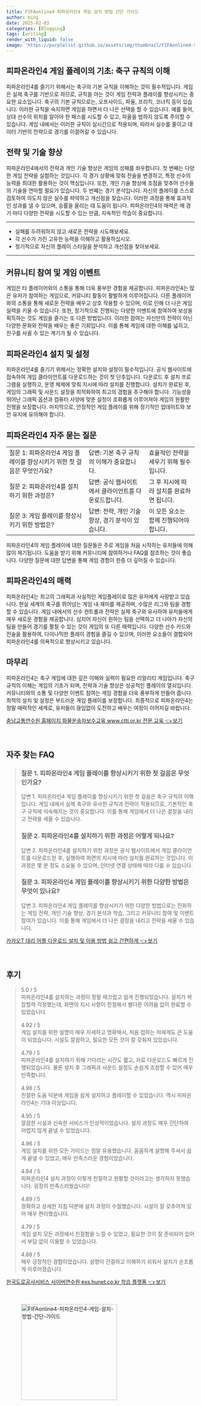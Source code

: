 ```yaml
---
title: FIFAonline4 피파온라인4 게임 설치 방법 간단 가이드
author: bing
date: 2025-02-03
categories: [Blogging]
tags: [writing]
render_with_liquid: false
image: 'https://purplelist.github.io/assets/img/thumbnail/FIFAonline4-피파온라인4-게임-설치-방법-간단-가이드.webp'
---
```



<h2 id='축구 규칙의 이해'>피파온라인4 게임 플레이의 기초: 축구 규칙의 이해</h2>

<p>피파온라인4를 즐기기 위해서는 축구의 기본 규칙을 이해하는 것이 필수적입니다. 게임은 실제 축구를 기반으로 하므로, 규칙을 아는 것이 게임 전략과 플레이를 향상시키는 중요한 요소입니다. 축구의 기본 규칙으로는, 오프사이드, 파울, 프리킥, 코너킥 등이 있습니다. 이러한 규칙을 숙지하면 게임을 하면서 더 나은 선택을 할 수 있습니다. 예를 들어, 상대 선수의 위치를 알아야 한 패스를 시도할 수 있고, 파울을 범하지 않도록 주의할 수 있습니다. 게임 내에서는 이러한 규칙이 실시간으로 적용되며, 따라서 실수를 줄이고 데이터 기반의 전략으로 경기를 이끌어갈 수 있습니다.</p>

<h2 id='전략 및 기술 향상'>전략 및 기술 향상</h2>

<p>피파온라인4에서의 전략과 개인 기술 향상은 게임의 성패를 좌우합니다. 첫 번째는 다양한 게임 전략을 실험하는 것입니다. 각 경기 상황에 맞춰 전술을 변경하고, 특정 선수의 능력을 최대한 활용하는 것이 핵심입니다. 또한, 개인 기술 향상에 초점을 맞추어 선수들의 기술을 연마할 필요가 있습니다. 두 번째는 경기 분석입니다. 자신의 플레이를 스스로 검토하여 의도치 않은 실수를 파악하고 개선점을 찾습니다. 이러한 과정을 통해 효과적인 성과를 낼 수 있으며, 승률을 올리는 데 도움이 됩니다. 피파온라인4의 매력은 매 경기 마다 다양한 전략을 시도할 수 있는 만큼, 지속적인 학습이 중요합니다.</p>

<hr />

<ul>
    <li>실패를 두려워하지 않고 새로운 전략을 시도해보세요.</li>
    <li>각 선수가 가진 고유한 능력을 이해하고 활용하십시오.</li>
    <li>정기적으로 자신의 플레이 스타일을 분석하고 개선점을 찾아보세요.</li>
</ul>

<hr />

<h2 id='커뮤니티 참여 및 이벤트'>커뮤니티 참여 및 게임 이벤트</h2>

<p>게임은 타 플레이어와의 소통을 통해 더욱 풍부한 경험을 제공합니다. 피파온라인4는 많은 유저가 참여하는 게임으로, 커뮤니티 활동이 활발하게 이루어집니다. 다른 플레이어와의 소통을 통해 새로운 전략을 배우고  상호 작용할 수 있으며, 이로 인해 더 나은 게임 실력을 키울 수 있습니다. 또한, 정기적으로 진행되는 다양한 이벤트에 참여하여 보상을 획득하는 것도 게임을 즐기는 또 다른 방법입니다. 이러한 참여는 자신만의 전략이 아닌 다양한 문화와 전략을 배우는 좋은 기회입니다. 이를 통해 게임에 대한 이해를 넓히고, 친구를 사귈 수 있는 계기가 될 수 있습니다.</p>

<h2 id='피파온라인4 설치 및 설정'>피파온라인4 설치 및 설정</h2>

<p>피파온라인4를 즐기기 위해서는 정확한 설치와 설정이 필수적입니다. 공식 웹사이트에 접속하여 게임 클라이언트를 다운로드하는 것이 첫 단추입니다. 다운로드 후 설치 프로그램을 실행하고, 운영 체제에 맞춰 지시에 따라 설치를 진행합니다. 설치가 완료된 후, 게임의 그래픽 및 사운드 설정을 최적화하여 최고의 경험을 추구해야 합니다. 기능성을 뛰어난 그래픽 옵션과 컴퓨터 사양에 맞춘 설정이 조화롭게 이루어져야 게임의 원활한 진행을 보장합니다. 마지막으로, 안정적인 게임 플레이를 위해 정기적인 업데이트와 보안 유지에 유의해야 합니다.</p>

<h2 id='게임 플레이 질문 답변'>피파온라인4 자주 묻는 질문</h2>

<table>
    <tr>
        <td>질문 1: 피파온라인4 게임 플레이를 향상시키기 위한 첫 걸음은 무엇인가요?</td>
        <td>답변: 기본 축구 규칙의 이해가 중요합니다.</td>
        <td>효율적인 전략을 세우기 위해 필수입니다.</td>
    </tr>
    <tr>
        <td>질문 2: 피파온라인4를 설치하기 위한 과정은?</td>
        <td>답변: 공식 웹사이트에서 클라이언트를 다운로드합니다.</td>
        <td>그 후 지시에 따라 설치를 완료하면 됩니다.</td>
    </tr>
    <tr>
        <td>질문 3: 게임 플레이를 향상시키기 위한 방법은?</td>
        <td>답변: 전략, 개인 기술 향상, 경기 분석이 있습니다.</td>
        <td>이 모든 요소는 함께 진행되어야 합니다.</td>
    </tr>
</table>

<p>피파온라인4의 게임 플레이에 대한 질문들은 주로 게임을 처음 시작하는 유저들에 의해 많이 제기됩니다. 도움을 받기 위해 커뮤니티에 참여하거나 FAQ를 참조하는 것이 좋습니다. 다양한 질문에 대한 답변을 통해 게임 경험이 한층 더 깊어질 수 있습니다.</p>

<h2 id='피파온라인4의 매력'>피파온라인4의 매력</h2>

<p>피파온라인4는 최고의 그래픽과 사실적인 게임플레이로 많은 유저에게 사랑받고 있습니다. 현실 세계의 축구를 뛰어넘는 게임 내 재미를 제공하며, 수많은 리그와 팀을 경험할 수 있습니다. 게임 내에서의 선수 컨트롤과 전략은 실제 축구와 유사하여 유저들에게 매우 새로운 경험을 제공합니다. 심지어 자신이 원하는 팀을 선택하고 더 나아가 자신의 팀을 만들어 경기를 펼칠 수 있는 것이 게임의 또 다른 매력입니다. 다양한 선수 카드와 전술을 활용하여, 다이나믹한 플레이 경험을 즐길 수 있으며, 이러한 요소들이 결합되어 피파온라인4를 의욕적으로 향상시키고 있습니다.</p>

<h2 id='마무리'>마무리</h2>

<p>피파온라인4는 축구 게임에 대한 깊은 이해와 실력이 필요한 리얼리티 게임입니다. 축구 규칙의 이해는 게임의 기초가 되며, 전략과 기술 향상은 성공적인 플레이의 열쇠입니다. 커뮤니티와의 소통 및 다양한 이벤트 참여는 게임 경험을 더욱 풍부하게 만들어 줍니다. 최적의 설치 및 설정은 부드러운 게임 플레이를 보장합니다. 최종적으로 피파온라인4는 정말 매력적인 세계로, 유저들이 끊임없이 도전하고 배우는 여정이 이어지길 바랍니다.</p>


<p><a class="click-button" title="충남교통연수원 홈페이지 화물운송자보수교육 www.ctti.or.kr 전문 교육" href="https://purplelist.github.io/posts/%EC%B6%A9%EB%82%A8%EA%B5%90%ED%86%B5%EC%97%B0%EC%88%98%EC%9B%90-%ED%99%88%ED%8E%98%EC%9D%B4%EC%A7%80-%ED%99%94%EB%AC%BC%EC%9A%B4%EC%86%A1%EC%9E%90%EB%B3%B4%EC%88%98%EA%B5%90%EC%9C%A1-www.ctti.or.kr-%EC%A0%84%EB%AC%B8-%EA%B5%90%EC%9C%A1/" rel="dofollow">충남교통연수원 홈페이지 화물운송자보수교육 www.ctti.or.kr 전문 교육 👈 보기</a></p><br>
<h2 id='자주_찾는_FAQ'>자주 찾는 FAQ</h2>
<div itemscope="" itemtype="https://schema.org/FAQPage">
<blockquote>
<div itemscope="" itemprop="mainEntity" itemtype="https://schema.org/Question">
<h3 itemprop="name">질문 1. 피파온라인4 게임 플레이를 향상시키기 위한 첫 걸음은 무엇인가요?</h3>
<div itemscope="" itemprop="acceptedAnswer" itemtype="https://schema.org/Answer">
<span itemprop="text">
<p>답변 1. 피파온라인4 게임 플레이를 향상시키기 위한 첫 걸음은 축구 규칙의 이해입니다. 게임 내에서 실제 축구와 유사한 규칙과 전략이 적용되므로, 기본적인 축구 규칙에 익숙해지는 것이 중요합니다. 이를 통해 게임에서 더 나은 결정을 내리고 전략을 세울 수 있습니다.</p>
</span>
</div>
</div>
<div itemscope="" itemprop="mainEntity" itemtype="https://schema.org/Question">
<h3 itemprop="name">질문 2. 피파온라인4를 설치하기 위한 과정은 어떻게 되나요?</h3>
<div itemscope="" itemprop="acceptedAnswer" itemtype="https://schema.org/Answer">
<span itemprop="text">
<p>답변 2. 피파온라인4를 설치하기 위한 과정은 공식 웹사이트에서 게임 클라이언트를 다운로드한 후, 실행하여 화면의 지시에 따라 설치를 완료하는 것입니다. 이 과정은 몇 분 정도 소요될 수 있으며, 인터넷 연결 상태에 따라 다를 수 있습니다.</p>
</span>
</div>
</div>
<div itemscope="" itemprop="mainEntity" itemtype="https://schema.org/Question">
<h3 itemprop="name">질문 3. 피파온라인4 게임 플레이를 향상시키기 위한 다양한 방법은 무엇이 있나요?</h3>
<div itemscope="" itemprop="acceptedAnswer" itemtype="https://schema.org/Answer">
<span itemprop="text">
<p>답변 3. 피파온라인4 게임 플레이를 향상시키기 위한 다양한 방법으로는 진화하는 게임 전략, 개인 기술 향상, 경기 분석과 학습, 그리고 커뮤니티 참여 및 이벤트 참여가 있습니다. 이를 통해 게임에서 더 나은 결정을 내리고 전략을 세울 수 있습니다.</p>
</span>
</div>
</div>
</blockquote>
</div>
<p><a class="click-button" title="카카오T 대리 어플 다운로드 설치 및 이용 방법 쉽고 간편하게" href="https://purplelist.github.io/posts/%EC%B9%B4%EC%B9%B4%EC%98%A4T-%EB%8C%80%EB%A6%AC-%EC%96%B4%ED%94%8C-%EB%8B%A4%EC%9A%B4%EB%A1%9C%EB%93%9C-%EC%84%A4%EC%B9%98-%EB%B0%8F-%EC%9D%B4%EC%9A%A9-%EB%B0%A9%EB%B2%95-%EC%89%BD%EA%B3%A0-%EA%B0%84%ED%8E%B8%ED%95%98%EA%B2%8C/" rel="dofollow">카카오T 대리 어플 다운로드 설치 및 이용 방법 쉽고 간편하게 👈 보기</a></p><br>
<h2 id='후기'>후기</h2>
<div itemscope itemtype="https://schema.org/Product">
  <blockquote>
  <div itemprop="review" itemscope itemtype="https://schema.org/Review">
      <div itemprop="reviewRating" itemscope itemtype="https://schema.org/Rating"> <span itemprop="ratingValue">5.0</span> / <span itemprop="bestRating">5</span> </div>
      <span itemprop="reviewBody">피파온라인4를 설치하는 과정이 정말 매끄럽고 쉽게 진행되었습니다. 설치가 복잡할까 걱정했는데, 화면의 지시 사항이 친절해서 별다른 어려움 없이 완료할 수 있었습니다.</span>
  </div>
  <br>
  <div itemprop="review" itemscope itemtype="https://schema.org/Review">
      <div itemprop="reviewRating" itemscope itemtype="https://schema.org/Rating"> <span itemprop="ratingValue">4.92</span> / <span itemprop="bestRating">5</span> </div>
      <span itemprop="reviewBody">게임 설치를 위한 설명이 매우 자세하고 명확해서, 처음 접하는 저에게도 큰 도움이 되었습니다. 시설도 깔끔하고, 필요한 모든 것이 잘 갖춰져 있었습니다.</span>
  </div>
  <br>
  <div itemprop="review" itemscope itemtype="https://schema.org/Review">
      <div itemprop="reviewRating" itemscope itemtype="https://schema.org/Rating"> <span itemprop="ratingValue">4.79</span> / <span itemprop="bestRating">5</span> </div>
      <span itemprop="reviewBody">피파온라인4를 설치하기 위해 기다리는 시간도 짧고, 자료 다운로드도 빠르게 진행되었습니다. 물론 설치 후 그래픽과 사운드 설정도 손쉽게 조정할 수 있어 매우 만족합니다.</span>
  </div>
  <br>
  <div itemprop="review" itemscope itemtype="https://schema.org/Review">
      <div itemprop="reviewRating" itemscope itemtype="https://schema.org/Rating"> <span itemprop="ratingValue">4.96</span> / <span itemprop="bestRating">5</span> </div>
      <span itemprop="reviewBody">친절한 도움 덕분에 게임을 쉽게 설치하고 플레이할 수 있었습니다. 역시 피파온라인4는 기대 이상입니다. </span>
  </div>
  <br>
  <div itemprop="review" itemscope itemtype="https://schema.org/Review">
      <div itemprop="reviewRating" itemscope itemtype="https://schema.org/Rating"> <span itemprop="ratingValue">4.95</span> / <span itemprop="bestRating">5</span> </div>
      <span itemprop="reviewBody">깔끔한 시설과 신속한 서비스가 인상적이었습니다. 설치 과정도 매우 간단하여 어렵지 않게 끝낼 수 있었습니다.</span>
  </div>
  <br>
  <div itemprop="review" itemscope itemtype="https://schema.org/Review">
      <div itemprop="reviewRating" itemscope itemtype="https://schema.org/Rating"> <span itemprop="ratingValue">4.96</span> / <span itemprop="bestRating">5</span> </div>
      <span itemprop="reviewBody">게임 설치를 위한 모든 가이드는 정말 유용했습니다. 꼼꼼하게 설명해 주셔서 쉽게 끝낼 수 있었고, 매우 만족스러운 경험이었습니다.</span>
  </div>
  <br>
  <div itemprop="review" itemscope itemtype="https://schema.org/Review">
      <div itemprop="reviewRating" itemscope itemtype="https://schema.org/Rating"> <span itemprop="ratingValue">4.84</span> / <span itemprop="bestRating">5</span> </div>
      <span itemprop="reviewBody">피파온라인4 설치 과정이 이렇게 친절하고 원활할 것이라고는 생각하지 못했습니다. 굉장히 만족스러웠습니다!</span>
  </div>
  <br>
  <div itemprop="review" itemscope itemtype="https://schema.org/Review">
      <div itemprop="reviewRating" itemscope itemtype="https://schema.org/Rating"> <span itemprop="ratingValue">4.89</span> / <span itemprop="bestRating">5</span> </div>
      <span itemprop="reviewBody">정확하고 상세한 지침 덕분에 설치 과정이 수월했습니다. 시설이 잘 갖추어져 있어 매우 편리했습니다.</span>
  </div>
  <br>
  <div itemprop="review" itemscope itemtype="https://schema.org/Review">
      <div itemprop="reviewRating" itemscope itemtype="https://schema.org/Rating"> <span itemprop="ratingValue">4.79</span> / <span itemprop="bestRating">5</span> </div>
      <span itemprop="reviewBody">게임 설치 모든 과정에서 친절함을 느낄 수 있었고, 필요한 것이 잘 준비되어 있어서 부담 없이 이용할 수 있었습니다.</span>
  </div>
  <br>
  <div itemprop="review" itemscope itemtype="https://schema.org/Review">
      <div itemprop="reviewRating" itemscope itemtype="https://schema.org/Rating"> <span itemprop="ratingValue">4.88</span> / <span itemprop="bestRating">5</span> </div>
      <span itemprop="reviewBody">매우 긍정적인 경험이었습니다. 설명이 간결하고 이해하기 쉬워서 설치가 순조롭게 이루어졌습니다.</span>
  </div>
  </blockquote>
</div>
<p><a class="click-button" title="한국도로공사서비스 사이버연수원 exs.hunet.co.kr 학습 플랫폼" href="https://purplelist.github.io/posts/%ED%95%9C%EA%B5%AD%EB%8F%84%EB%A1%9C%EA%B3%B5%EC%82%AC%EC%84%9C%EB%B9%84%EC%8A%A4-%EC%82%AC%EC%9D%B4%EB%B2%84%EC%97%B0%EC%88%98%EC%9B%90-exs.hunet.co.kr-%ED%95%99%EC%8A%B5-%ED%94%8C%EB%9E%AB%ED%8F%BC/" rel="dofollow">한국도로공사서비스 사이버연수원 exs.hunet.co.kr 학습 플랫폼 👈 보기</a></p><br>
<figure class="image"><img src="https://purplelist.github.io/assets/img/thumbnail/FIFAonline4-피파온라인4-게임-설치-방법-간단-가이드.webp" alt="FIFAonline4-피파온라인4-게임-설치-방법-간단-가이드" width="256" height="256"></figure>